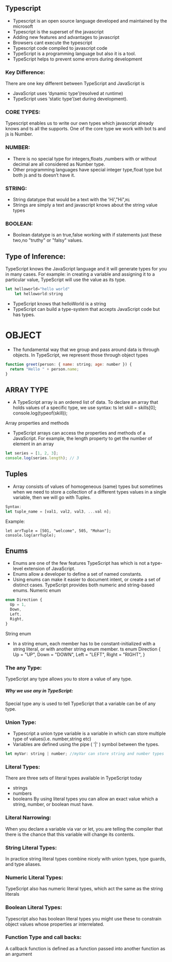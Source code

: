 ## Typescript           
* Typescript is an open source language developed and maintained by the microsoft
* Typescript is the superset of the javascript
* Adding new features and advantages to javascript
* Browsers cant execute the typescript
* Typescript code compiled to javascript code
* TypeScript is a programming language but also it is a tool.
* TypeScript helps to prevent some errors during development
### Key Difference:
There are one key different between TypeScript and JavaScript is
* JavaScript uses ‘dynamic type’(resolved at runtime)
* TypeScript uses ‘static type’(set during development).
### CORE TYPES:
Typescript enables us to write our own types which javascript already knows and ts all the supports.
One of the core type we work with bot ts and js is Number.
### NUMBER:
* There is no special type for integers,floats ,numbers with or without decimal are all considered as Number type.
* Other programming languages have special integer type,float type but both js and ts doesn’t have it. 
### STRING:
* String datatype that would be a text with the 'Hi',"Hi",`Hi`
* Strings are simply a text and javascript knows about the string value types
### BOOLEAN:
* Boolean datatype is an true,false working with if statements just these two,no "truthy" or "falsy"
values.
## Type of Inference:
TypeScript knows the JavaScript language and  it will generate types for you in many cases.
For example: in creating a variable and assigning it to a particular value, TypeScript will use the value as its type.
```javascript
let helloworld="hello world"
    let helloworld:string
```
* TypeScript knows that helloWorld is a string
* TypeScript can build a type-system that accepts JavaScript code but has types. 
# OBJECT
* The fundamental way that we group and pass around data is through objects. In TypeScript, we represent those through object types
```js
function greet(person: { name: string; age: number }) {
  return "Hello " + person.name;
}
```
## ARRAY TYPE
* A TypeScript array is an ordered list of data. To declare an array that holds values of a specific type, we use syntax:
ts
let skill = skills[0];
console.log(typeof(skill));

Array properties and methods
* TypeScript arrays can access the properties and methods of a JavaScript. For example,  the length property to get the number of element in an array
```js
let series = [1, 2, 3];
console.log(series.length); // 3
```
## Tuples
* Array consists of values of homogeneous (same) types but sometimes when we need to store a collection of a different types values in a single variable, then we will go with Tuples.
```js
Syntax:
let tuple_name = [val1, val2, val3, ...val n];  
```
Example:
```
let arrTuple = [501, "welcome", 505, "Mohan"];  
console.log(arrTuple);
```
## Enums
* Enums are one of the few features TypeScript has which is not a type-level extension of JavaScript.
* Enums allow a developer to define a set of named constants. 
* Using enums can make it easier to document intent, or create a set of distinct cases. TypeScript provides both numeric and string-based enums.
Numeric enum
```js
enum Direction {
  Up = 1,
  Down,
  Left,
  Right,
}
```
String enum
* In a string enum, each member has to be constant-initialized with a string literal, or with another string enum member.
ts
enum Direction {
  Up = "UP",
  Down = "DOWN",
  Left = "LEFT",
  Right = "RIGHT",
}
### The any Type:
TypeScript any type allows you to store a value of any type.
##### Why we use any  in TypeScript:
Special type any is used to tell TypeScript that a variable can be of any type.
### Union Type:
* Typescript a union type variable is a variable in which can store multiple type of values(i.e. number,string etc)
* Variables are defined using the pipe ( '|' ) symbol between the types. 
```js
let myVar: string | number; //myVar can store string and number types
```
### Literal Types:
There are three sets of literal types available in TypeScript today
* strings 
* numbers
* booleans
By using literal types you can allow an exact value which a string, number, or boolean must have.
### Literal Narrowing:
When you declare a variable via var or let, you are telling the compiler that there is the chance that this variable will change its contents.
### String Literal Types:
In practice string literal types combine nicely with union types, type guards, and type aliases.
### Numeric Literal Types:
TypeScript also has numeric literal types, which act the same as the string literals
### Boolean Literal Types:
Typescript also has boolean literal types you might use these to constrain object values whose properties ar interrelated.
### Function Type and call backs:
A callback function is defined as a function passed into another function as an argument
